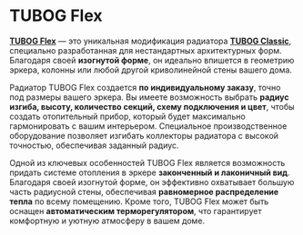 # TUBOG Flex

[**TUBOG Flex**](https://tubog.ru/product/flex) — это уникальная модификация радиатора [**TUBOG Classic**](https://tubogshop.ru), специально разработанная для нестандартных архитектурных форм. Благодаря своей **изогнутой форме**, он идеально впишется в геометрию эркера, колонны или любой другой криволинейной стены вашего дома.

Радиатор TUBOG Flex создается **по индивидуальному заказу**, точно под размеры вашего эркера. Вы имеете возможность выбрать **радиус изгиба, высоту, количество секций, схему подключения и цвет**, чтобы создать отопительный прибор, который будет максимально гармонировать с вашим интерьером. Специальное производственное оборудование позволяет изгибать коллекторы радиатора с высокой точностью, обеспечивая заданный радиус.

Одной из ключевых особенностей TUBOG Flex является возможность придать системе отопления в эркере **законченный и лаконичный вид**. Благодаря своей изогнутой форме, он эффективно охватывает большую часть радиусной стены, обеспечивая **равномерное распределение тепла** по всему помещению. Кроме того, TUBOG Flex может быть оснащен **автоматическим терморегулятором**, что гарантирует комфортную и уютную атмосферу в вашем доме.
